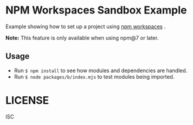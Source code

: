 # NPM Workspaces Sandbox Example

Example showing how to set up a project using [npm workspaces](https://docs.npmjs.com/cli/v7/using-npm/workspaces) .

**Note:**
This feature is only available when using npm@7 or later.

## Usage

- Run `$ npm install` to see how modules and dependencies are handled.
- Run `$ node packages/b/index.mjs` to test modules being imported.

# LICENSE
ISC
